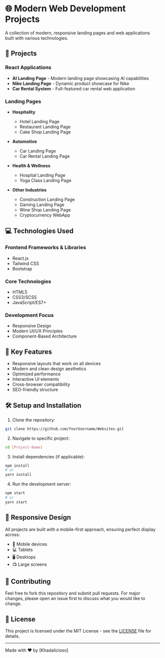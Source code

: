 # 🌐 Modern Web Development Projects

A collection of modern, responsive landing pages and web applications built with various technologies.

## 🚀 Projects

### React Applications
- **AI Landing Page** - Modern landing page showcasing AI capabilities
- **Nike Landing Page** - Dynamic product showcase for Nike
- **Car Rental System** - Full-featured car rental web application

### Landing Pages
- **Hospitality**
  - Hotel Landing Page
  - Restaurant Landing Page
  - Cake Shop Landing Page

- **Automotive**
  - Car Landing Page
  - Car Rental Landing Page

- **Health & Wellness**
  - Hospital Landing Page
  - Yoga Class Landing Page

- **Other Industries**
  - Construction Landing Page
  - Gaming Landing Page
  - Wine Shop Landing Page
  - Cryptocurrency WebApp

## 💻 Technologies Used

### Frontend Frameworks & Libraries
- React.js
- Tailwind CSS
- Bootstrap

### Core Technologies
- HTML5
- CSS3/SCSS
- JavaScript/ES7+

### Development Focus
- Responsive Design
- Modern UI/UX Principles
- Component-Based Architecture

## 🎯 Key Features

- Responsive layouts that work on all devices
- Modern and clean design aesthetics
- Optimized performance
- Interactive UI elements
- Cross-browser compatibility
- SEO-friendly structure

## 🛠️ Setup and Installation

1. Clone the repository:
```bash
git clone https://github.com/YourUsername/Websites.git
```

2. Navigate to specific project:
```bash
cd [Project-Name]
```

3. Install dependencies (if applicable):
```bash
npm install
# or
yarn install
```

4. Run the development server:
```bash
npm start
# or
yarn start
```

## 📱 Responsive Design

All projects are built with a mobile-first approach, ensuring perfect display across:
- 📱 Mobile devices
- 💻 Tablets
- 🖥️ Desktops
- 📺 Large screens

## 🤝 Contributing

Feel free to fork this repository and submit pull requests. For major changes, please open an issue first to discuss what you would like to change.

## 📄 License

This project is licensed under the MIT License - see the [LICENSE](LICENSE) file for details.

---

Made with ❤️ by [Khadalicioso]
